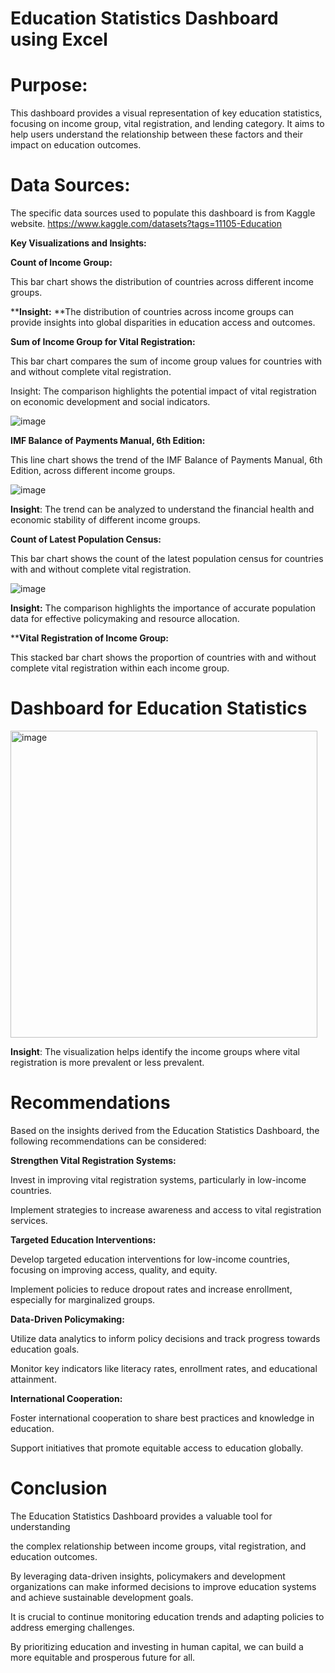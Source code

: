 # Education Statistics Dashboard using Excel

# Purpose:
This dashboard provides a visual representation of key education statistics, focusing on income group, vital registration, and lending category. It aims to help users understand the relationship between these factors and their impact on education outcomes.

# Data Sources:

The specific data sources used to populate this dashboard is from Kaggle website.
https://www.kaggle.com/datasets?tags=11105-Education


**Key Visualizations and Insights:**

**Count of Income Group:**

This bar chart shows the distribution of countries across different income groups.

****Insight:** **The distribution of countries across income groups can provide insights into global disparities in education access and outcomes.

**Sum of Income Group for Vital Registration:**

This bar chart compares the sum of income group values for countries with and without complete vital registration.

Insight: The comparison highlights the potential impact of vital registration on economic development and social indicators.

![image](https://github.com/user-attachments/assets/2aff752f-6b0e-4851-8a44-f1a313c40f30)



**IMF Balance of Payments Manual, 6th Edition:**

This line chart shows the trend of the IMF Balance of Payments Manual, 6th Edition, across different income groups.

![image](https://github.com/user-attachments/assets/929e804c-8c0a-44d1-b774-aef74f1cd740)



**Insight**: The trend can be analyzed to understand the financial health and economic stability of different income groups.



**Count of Latest Population Census:**

This bar chart shows the count of the latest population census for countries with and without complete vital registration.


![image](https://github.com/user-attachments/assets/0411c485-d331-444a-9a28-05161d37cd99)


**Insight:** The comparison highlights the importance of accurate population data for effective policymaking and resource allocation.



****Vital Registration of Income Group:**

This stacked bar chart shows the proportion of countries with and without complete vital registration within each income group.


# Dashboard for Education Statistics

<img width="491" alt="image" src="https://github.com/user-attachments/assets/86c92c77-8f1d-4f22-870e-3c27d28bddda">


**Insight**: The visualization helps identify the income groups where vital registration is more prevalent or less prevalent.


# Recommendations

Based on the insights derived from the Education Statistics Dashboard, the following recommendations can be considered:

**Strengthen Vital Registration Systems:**

Invest in improving vital registration systems, particularly in low-income countries.

Implement strategies to increase awareness and access to vital registration services.


**Targeted Education Interventions:**

Develop targeted education interventions for low-income countries, focusing on improving access, quality, and equity.

Implement policies to reduce dropout rates and increase enrollment, especially for marginalized groups.


**Data-Driven Policymaking:**

Utilize data analytics to inform policy decisions and track progress towards education goals.

Monitor key indicators like literacy rates, enrollment rates, and educational attainment.


**International Cooperation:**

Foster international cooperation to share best practices and knowledge in education.

Support initiatives that promote equitable access to education globally.

# Conclusion

The Education Statistics Dashboard provides a valuable tool for understanding 

the complex relationship between income groups, vital registration, and education outcomes. 

By leveraging data-driven insights, policymakers and development organizations can make informed decisions to improve education systems and achieve sustainable development goals.

It is crucial to continue monitoring education trends and adapting policies to address emerging challenges.

By prioritizing education and investing in human capital, we can build a more equitable and prosperous future for all.
